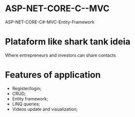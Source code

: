 # ASP-NET-CORE-C--MVC
ASP-NET-CORE-C#-MVC-Entity-Framework

# Plataform like shark tank ideia
Where entrepreneurs and investors can share contacts

# Features of application
* Register/login;
* CRUD;
* Entity framework;
* LINQ queries;
* Videos update and visualization;

